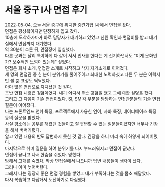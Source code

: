 # 서울 중구 I사 면접 후기

2022-05-04, 오늘 서울 중구에 위치한 중견기업 I사에서 면접을 봤다.   
면접은 평상복이지만 단정하게 입고 갔다.   
10층에 도착하자마자 바로 담당자가 대기하고 있었고 신원 확인과 면접비를 받고 대기실에서 면접까지 대기했다.   
약 30분이 흐른 뒤, 면접장에 입실했다.   
다른 곳과는 달리 특이하게 다 같이 서서 인사를 한다는 게 신기하면서도 "이게 문화인가? 보수적인 느낌이 있는데" 싶었다.   
면접은 회사 소개, 면접관 소개로 시작하고 각자 자기소개로 이어졌다.   
세 명의 면접관 중 한 분이 분위기를 풀어주려고 최대한 노력하셨고 다른 두 분은 이력서만 볼 뿐 표정도 딱딱했다.   
아마 많은 면접으로 지치셨던 것 같다.   
초반 면접 내용은 경험이었다. 내가 어디서 무슨 경험을 했고 그에 대한 설명을 했다.   
그리고 그 다음이 기술 면접이었다. SI, SM 각 부분을 담당하는 면접관분들의 기술 면접 질문이 이어졌다.   
나는 프론트엔드 언어 특징, 프로젝트에서 사용한 언어, 자바 특징, 데이터베이스 특징 등의 질문을 받았다.   
사실 평소에는 공부를 해왔던 것들이고 잘 답변할 수 있는 질문들이었지만 너무나 긴장을 해서 버벅거렸다.   
알고 있던 내용의 반도 답변하지 못한 것 같다. 긴장을 하니 머리 속이 하얗게 되어버렸다.   
마지막으로 취미 질문을 하여 분위기를 다시 부드러워지고 면접이 끝났다.   
면접이 끝나고 나서 한숨을 쉬었다. 망했다.   
망해서 고개를 숙였다. 막상 면접실에서 나오니까 답변 내용들이 생각이 났다.   
그러나 이미 늦어버렸다.   
그래서 나는 굉장히 좋은 면접 경험을 쌓았고 내가 부족하다는 것을 몸소 깨달았다.   
다시 복습하고 다잡아서 도전하기로 다짐했다.   
